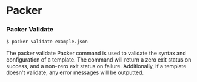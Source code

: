 # Packer

### Packer Validate

```sh
$ packer validate example.json
```

The packer validate Packer command is used to validate the syntax and configuration of a template. The command will return a zero exit status on success, and a non-zero exit status on failure. Additionally, if a template doesn't validate, any error messages will be outputted.
